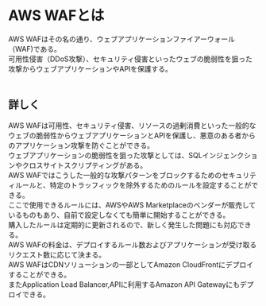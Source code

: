 # AWS  WAFとは
AWS WAFはその名の通り、ウェブアプリケーションファイアーウォール（WAF)である。  
可用性侵害（DDoS攻撃）、セキュリティ侵害といったウェブの脆弱性を狙った攻撃からウェブアプリケーションやAPIを保護する。  
<br>

## 詳しく
AWS WAFは可用性、セキュリティ侵害、リソースの過剰消費といった一般的なウェブの脆弱性からウェブアプリケーションとAPIを保護し、悪意のある者からのアプリケーション攻撃を防ぐことができる。  
ウェブアプリケーションの脆弱性を狙った攻撃としては、SQLインジェンクションやクロスサイトスクリプティングがある。  
AWS WAFではこうした一般的な攻撃パターンをブロックするためのセキュリティルールと、特定のトラッフィックを除外するためのルールを設定することができる。  
ここで使用できるルールには、AWSやAWS Marketplaceのベンダーが販売しているものもあり、自前で設定しなくても簡単に開始することができる。  
購入したルールは定期的に更新されるので、新しく発生した問題にも対応できる。  
AWS WAFの料金は、デプロイするルール数およびアプリケーションが受け取るリクエスト数に応じて決まる。  
AWS WAFはCDNソリューションの一部としてAmazon CloudFrontにデプロイすることができる。  
またApplication Load Balancer,APIに利用するAmazon API Gatewayにもデプロイできる。
